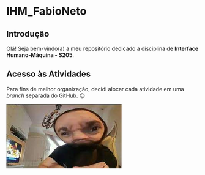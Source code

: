# IHM_FabioNeto

## Introdução

Olá! Seja bem-vindo(a) a meu repositório dedicado a disciplina de **Interface Humano-Máquina - S205**.

## Acesso às Atividades

Para fins de melhor organização, decidi alocar cada atividade em uma _branch_ separada do GitHub. 😉

![Mickey Moura porque sim](img/mickey_moura.jpeg)
